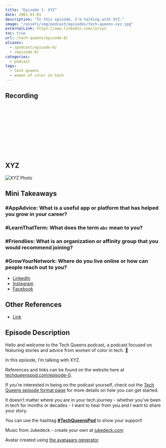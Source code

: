 ```yaml
---
title: "Episode 1. XYZ"
date: 2001-01-01
description: "In this episode, I'm talking with XYZ."
image: "/assets/img/podcast/episodes/tech-queens-xyz.jpg"
externalLink: https://www.linkedin.com/in/xyz
toc: true
url: /tech-queens/episode-0/
aliases:
  - /podcast/episode-0/
  - /episode-0/
categories:
  - podcast
tags:
  - tech queens
  - women of color in tech
---
```


## Recording

<iframe loading="lazy" src="" frameborder="0" scrolling="no" class="u-margin-top--1-sm" width="100%" height="auto"></iframe>

## XYZ

![XYZ Photo](https://i.imgur.com)

## Mini Takeaways

### **#AppAdvice**: What is a useful app or platform that has helped you grow in your career?

### **#LearnThatTerm**: What does the term `abc` mean to you?

### **#Friendlies**: What is an organization or affinity group that you would recommend joining?

### **#GrowYourNetwork**: Where do you live online or how can people reach out to you?

- [LinkedIn](https://google.com)
- [Instagram](https://google.com)
- [Facebook](https://google.com)

## Other References

- [Link](https://google.com)

## Episode Description

Hello and welcome to the Tech Queens podcast, a podcast focused on featuring stories and advice from women of color in tech. 👑

In this episode, I’m talking with XYZ.

References and links can be found on the website here at [techqueenspod.com/episode-0](https://techqueenspod.com/episode-0).

If you’re interested in being on the podcast yourself, check out the [Tech Queens episode format page](https://techqueenspod.com/episode-format) for more details on how you can get started.

It doesn’t matter where you are in your tech journey - whether you've been in tech for months or decades - I want to hear from you and I want to share your story.

You can use the hashtag **[#TechQueensPod](https://twitter.com/hashtag/TechQueensPod?lang=en)** to show your support!

Music from Jukedeck - create your own at [jukedeck.com](https://jukedeck.com)

Avatar created using [the avataaars generator](https://getavataaars.com/)
